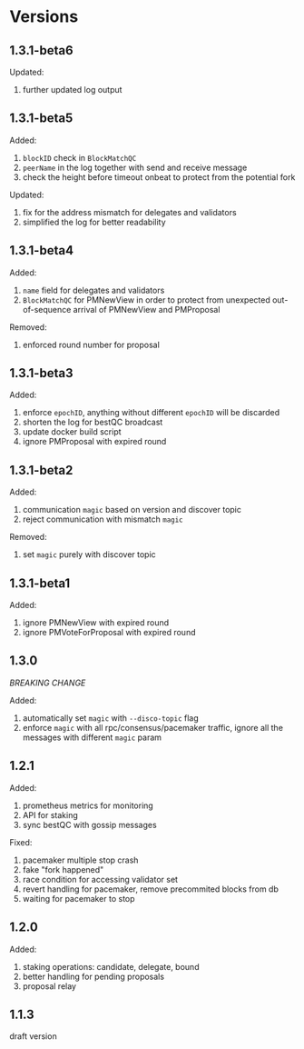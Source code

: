 # Versions

## 1.3.1-beta6

Updated:

1. further updated log output

## 1.3.1-beta5

Added:

1. `blockID` check in `BlockMatchQC`
2. `peerName` in the log together with send and receive message
3. check the height before timeout onbeat to protect from the potential fork

Updated:

1. fix for the address mismatch for delegates and validators
2. simplified the log for better readability

## 1.3.1-beta4

Added:

1. `name` field for delegates and validators
2. `BlockMatchQC` for PMNewView in order to protect from unexpected out-of-sequence arrival of PMNewView and PMProposal

Removed:

1. enforced round number for proposal

## 1.3.1-beta3

Added:

1. enforce `epochID`, anything without different `epochID` will be discarded
2. shorten the log for bestQC broadcast
3. update docker build script
4. ignore PMProposal with expired round

## 1.3.1-beta2

Added:

1. communication `magic` based on version and discover topic
2. reject communication with mismatch `magic`

Removed:

1. set `magic` purely with discover topic

## 1.3.1-beta1

Added:

1. ignore PMNewView with expired round
2. ignore PMVoteForProposal with expired round

## 1.3.0

_BREAKING CHANGE_

Added:

1. automatically set `magic` with `--disco-topic` flag
2. enforce `magic` with all rpc/consensus/pacemaker traffic, ignore all the messages with different `magic` param

## 1.2.1

Added:

1. prometheus metrics for monitoring
2. API for staking
3. sync bestQC with gossip messages

Fixed:

1. pacemaker multiple stop crash
2. fake "fork happened"
3. race condition for accessing validator set
4. revert handling for pacemaker, remove precommited blocks from db
5. waiting for pacemaker to stop

## 1.2.0

Added:

1. staking operations: candidate, delegate, bound
2. better handling for pending proposals
3. proposal relay

## 1.1.3

draft version
